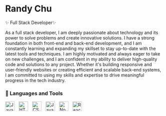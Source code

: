 # Randy Chu


 ✨ Full Stack Developer✨ 
 
As a full stack developer, I am deeply passionate about technology and its power to solve problems and create innovative solutions. I have a strong foundation in both front-end and back-end development, and I am constantly learning and expanding my skillset to stay up-to-date with the latest tools and techniques. I am highly motivated and always eager to take on new challenges, and I am confident in my ability to deliver high-quality code and solutions to any project. Whether it's building responsive and user-friendly websites or creating efficient and scalable back-end systems, I am committed to using my skills and expertise to drive meaningful progress in the tech industry. 

### 🧰 Languages and Tools
<img align="left" alt="Java" width="30px" style="padding-right:10px;" src="https://cdn.jsdelivr.net/gh/devicons/devicon/icons/java/java-original.svg"/>
<img align="left" alt="HTML" width="30px" style="padding-right:10px;" src="https://cdn.jsdelivr.net/gh/devicons/devicon/icons/html5/html5-plain.svg" />
<img align="left" alt="CSS" width="30px" style="padding-right:10px;" src="https://cdn.jsdelivr.net/gh/devicons/devicon/icons/css3/css3-plain.svg" />
<img align="left" alt="JavaScript" width="30px" style="padding-right:10px;" src="https://cdn.jsdelivr.net/gh/devicons/devicon/icons/javascript/javascript-plain.svg" />
 <img align="left" alt="NodeJS" width="30px" style="padding-right:10px;" src="https://cdn.jsdelivr.net/gh/devicons/devicon/icons/nodejs/nodejs-original.svg" />
<img align="left" alt="React" width="30px" style="padding-right:10px;" src="https://cdn.jsdelivr.net/gh/devicons/devicon/icons/react/react-original.svg" />
